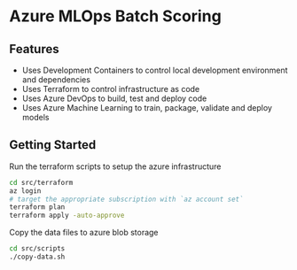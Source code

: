 # Azure MLOps Batch Scoring

## Features

* Uses Development Containers to control local development environment and dependencies
* Uses Terraform to control infrastructure as code
* Uses Azure DevOps to build, test and deploy code
* Uses Azure Machine Learning to train, package, validate and deploy models

## Getting Started

Run the terraform scripts to setup the azure infrastructure

```bash
cd src/terraform
az login
# target the appropriate subscription with `az account set`
terraform plan
terraform apply -auto-approve
```

Copy the data files to azure blob storage

```bash
cd src/scripts
./copy-data.sh
```

